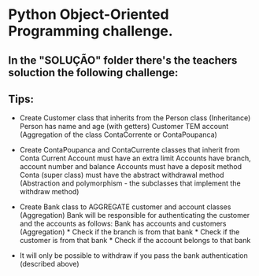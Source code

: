 # Python Object-Oriented Programming challenge.

## In the "SOLUÇÃO" folder there's the teachers soluction the following challenge:

## Tips:

- Create Customer class that inherits from the Person class (Inheritance) Person has name and age (with getters) Customer TEM account (Aggregation of the class ContaCorrente or ContaPoupanca) 

- Create ContaPoupanca and ContaCurrente classes that inherit from Conta Current Account must have an extra limit Accounts have branch, account number and balance Accounts must have a deposit method Conta (super class) must have the abstract withdrawal method (Abstraction and polymorphism - the subclasses that implement the withdraw method) 

- Create Bank class to AGGREGATE customer and account classes (Aggregation) Bank will be responsible for authenticating the customer and the accounts as follows: Bank has accounts and customers (Aggregation) * Check if the branch is from that bank * Check if the customer is from that bank * Check if the account belongs to that bank 

- It will only be possible to withdraw if you pass the bank authentication (described above)
